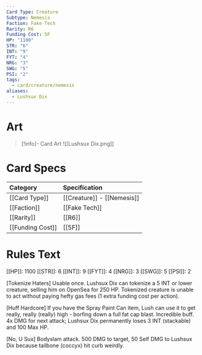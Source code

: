 ```yaml
---
Card Type: Creature
Subtype: Nemesis
Faction: Fake Tech
Rarity: R6
Funding Cost: 5F
HP: "1100"
STR: "6"
INT: "9"
FYT: "4"
NRG: "3"
SWG: "5"
PSI: "2"
tags:
  - card/creature/nemesis
aliases:
  - Lushsux Dix
---
```

# Art

> [!info]- Card Art
> ![[Lushsux Dix.png]]

# Card Specs

| Category | Specification| 
| :--- | :--- |
| [[Card Type]] | [[Creature]] - [[Nemesis]] |  
| [[Faction]] | [[Fake Tech]] |  
| [[Rarity]] | [[R6]] |  
| [[Funding Cost]] | [[5F]] | 

# Rules Text  

[[HP]]: 1100 [[STR]]: 6 [[INT]]: 9 [[FYT]]: 4 [[NRG]]: 3 [[SWG]]: 5 [[PSI]]: 2  

[Tokenize Haters] Usable once. Lushsux Dix can tokenize a 5 INT or lower creature, selling him on OpenSea for 250 HP. Tokenized creature is unable to act without paying hefty gas fees (1 extra funding cost per action).  

[Huff Hardcore] If you have the Spray Paint Can item, Lush can use it to get really, really (really) high - borfing down a full fat cap blast. Incredible buff.
4x DMG for next attack; Lushsux Dix permanently loses 3 INT (stackable) and 100 Max HP.  

[No, U Sux] Bodyslam attack. 500 DMG to target, 50 Self DMG to Lushsux Dix because tailbone (coccyx) hit curb weirdly.  

